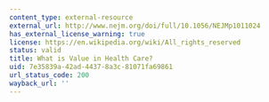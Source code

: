 ```yaml
---
content_type: external-resource
external_url: http://www.nejm.org/doi/full/10.1056/NEJMp1011024
has_external_license_warning: true
license: https://en.wikipedia.org/wiki/All_rights_reserved
status: valid
title: What is Value in Health Care?
uid: 7e35839a-42ad-4437-8a3c-81071fa69861
url_status_code: 200
wayback_url: ''
---
```

